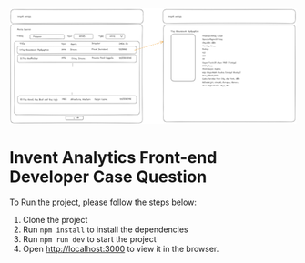  <img src="https://raw.githubusercontent.com/erdemkarakas/invent-frontend-case/main/invent-movies-flow.png" alt="reactnative" />

# Invent Analytics Front-end Developer Case Question

To Run the project, please follow the steps below:

1. Clone the project
2. Run `npm install` to install the dependencies
3. Run `npm run dev` to start the project
4. Open [http://localhost:3000](http://localhost:3000) to view it in the browser.
